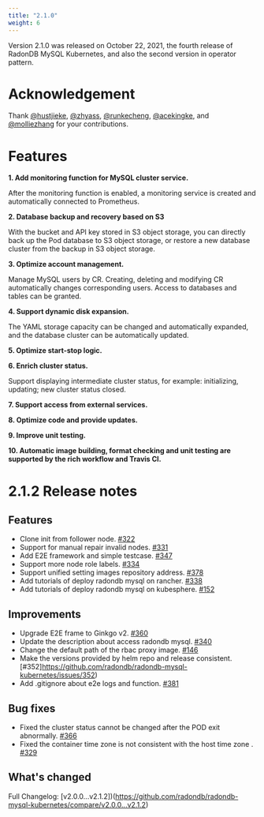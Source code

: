 ```yaml
---
title: "2.1.0"
weight: 6
---
```

Version 2.1.0 was released on October 22, 2021, the fourth release of RadonDB MySQL Kubernetes, and also the second version in operator pattern.

# **Acknowledgement**

Thank [@hustjieke](https://github.com/hustjieke), [@zhyass](https://github.com/zhyass), [@runkecheng](https://github.com/runkecheng), [@acekingke](https://github.com/acekingke), and [@molliezhang](https://github.com/molliezhang) for your contributions.

# **Features**

**1. Add monitoring function for MySQL cluster service.**

After the monitoring function is enabled, a monitoring service is created and automatically connected to Prometheus.

**2. Database backup and recovery based on S3**

With the bucket and API key stored in S3 object storage, you can directly back up the Pod database to S3 object storage, or restore a new database cluster from the backup in S3 object storage.

**3. Optimize account management.**

Manage MySQL users by CR. Creating, deleting and modifying CR automatically changes corresponding users. Access to databases and tables can be granted.

**4. Support dynamic disk expansion.**

The YAML storage capacity can be changed and automatically expanded, and the database cluster can be automatically updated.

**5. Optimize start-stop logic.**

**6. Enrich cluster status.**

Support displaying intermediate cluster status, for example: initializing, updating; new cluster status closed.

**7. Support access from external services.**

**8. Optimize code and provide updates.**

**9. Improve unit testing.**

**10. Automatic image building, format checking and unit testing are supported by the rich workflow and Travis CI.**


# **2.1.2 Release notes**

## Features
- Clone init from follower node. [#322](https://github.com/radondb/radondb-mysql-kubernetes/issues/322)
- Support for manual repair invalid nodes. [#331](https://github.com/radondb/radondb-mysql-kubernetes/issues/331)
- Add E2E framework and simple testcase. [#347](https://github.com/radondb/radondb-mysql-kubernetes/pull/347)
- Support more node role labels. [#334](https://github.com/radondb/radondb-mysql-kubernetes/pull/334)
- Support unified setting images repository address. [#378](https://github.com/radondb/radondb-mysql-kubernetes/issues/378)
- Add tutorials of deploy radondb mysql on rancher. [#338](https://github.com/radondb/radondb-mysql-kubernetes/issues/338)
- Add tutorials of deploy radondb mysql on kubesphere. [#152](https://github.com/radondb/radondb-mysql-kubernetes/issues/152)

## Improvements
- Upgrade E2E frame to Ginkgo v2. [#360](https://github.com/radondb/radondb-mysql-kubernetes/pull/360)
- Update the description about access radondb mysql. [#340](https://github.com/radondb/radondb-mysql-kubernetes/issues/340)
- Change the default path of the rbac proxy image. [#146](https://github.com/radondb/radondb-mysql-kubernetes/issues/146)
- Make the versions provided by helm repo and release consistent. [#352]https://github.com/radondb/radondb-mysql-kubernetes/issues/352)
- Add .gitignore about e2e logs and function. [#381](https://github.com/radondb/radondb-mysql-kubernetes/pull/381)

## Bug fixes
- Fixed the cluster status cannot be changed after the POD exit abnormally. [#366](https://github.com/radondb/radondb-mysql-kubernetes/pull/366)
- Fixed the container time zone is not consistent with the host time zone . [#329](https://github.com/radondb/radondb-mysql-kubernetes/pull/329)

## What's changed
Full Changelog: [v2.0.0...v2.1.2])(https://github.com/radondb/radondb-mysql-kubernetes/compare/v2.0.0...v2.1.2)